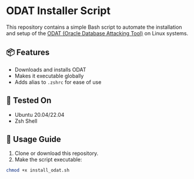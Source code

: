 # ODAT Installer Script

This repository contains a simple Bash script to automate the installation and setup of the [ODAT (Oracle Database Attacking Tool)](https://github.com/quentinhardy/odat) on Linux systems.

## 📦 Features

- Downloads and installs ODAT
- Makes it executable globally
- Adds alias to `.zshrc` for ease of use

## 🧪 Tested On

- Ubuntu 20.04/22.04
- Zsh Shell

## 🔧 Usage Guide

1. Clone or download this repository.
2. Make the script executable:

```bash
chmod +x install_odat.sh

